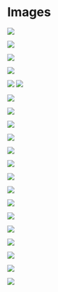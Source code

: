 # Images

[![](page-break-2.png)](#)

![](image-7.jpg)

![](image-1.jpg)

![](image-11.jpg)

![](animation-3.gif) ![](animation-2.gif)

![](complete_1.jpg)

![](complete_2.jpg)

![](complete_3.jpg)

![](complete_4.jpg)

![](diagram.png)

![](image-2.jpg)

![](image-3.jpg)

![](image-4.jpg)

![](image-5.jpg)

![](image-6.jpg)

![](image-8.jpg)

![](image-9.jpg)

![](image-10.jpg)

![](animation-4.gif)

![](animation-1.gif)
